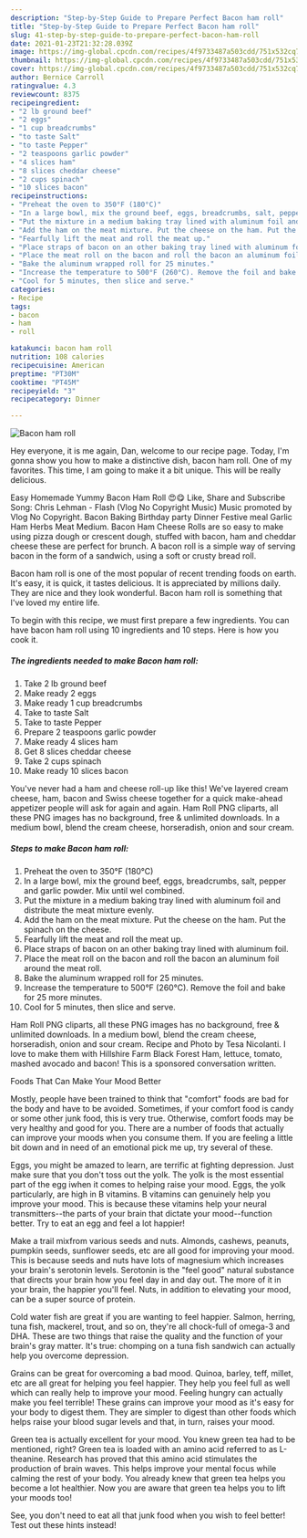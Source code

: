 ```yaml
---
description: "Step-by-Step Guide to Prepare Perfect Bacon ham roll"
title: "Step-by-Step Guide to Prepare Perfect Bacon ham roll"
slug: 41-step-by-step-guide-to-prepare-perfect-bacon-ham-roll
date: 2021-01-23T21:32:28.039Z
image: https://img-global.cpcdn.com/recipes/4f9733487a503cdd/751x532cq70/bacon-ham-roll-recipe-main-photo.jpg
thumbnail: https://img-global.cpcdn.com/recipes/4f9733487a503cdd/751x532cq70/bacon-ham-roll-recipe-main-photo.jpg
cover: https://img-global.cpcdn.com/recipes/4f9733487a503cdd/751x532cq70/bacon-ham-roll-recipe-main-photo.jpg
author: Bernice Carroll
ratingvalue: 4.3
reviewcount: 8375
recipeingredient:
- "2 lb ground beef"
- "2 eggs"
- "1 cup breadcrumbs"
- "to taste Salt"
- "to taste Pepper"
- "2 teaspoons garlic powder"
- "4 slices ham"
- "8 slices cheddar cheese"
- "2 cups spinach"
- "10 slices bacon"
recipeinstructions:
- "Preheat the oven to 350°F (180°C)"
- "In a large bowl, mix the ground beef, eggs, breadcrumbs, salt, pepper and garlic powder. Mix until wel combined."
- "Put the mixture in a medium baking tray lined with aluminum foil and distribute the meat mixture evenly."
- "Add the ham on the meat mixture. Put the cheese on the ham. Put the spinach on the cheese."
- "Fearfully lift the meat and roll the meat up."
- "Place straps of bacon on an other baking tray lined with aluminum foil."
- "Place the meat roll on the bacon and roll the bacon an aluminum foil around the meat roll."
- "Bake the aluminum wrapped roll for 25 minutes."
- "Increase the temperature to 500°F (260°C). Remove the foil and bake for 25 more minutes."
- "Cool for 5 minutes, then slice and serve."
categories:
- Recipe
tags:
- bacon
- ham
- roll

katakunci: bacon ham roll 
nutrition: 108 calories
recipecuisine: American
preptime: "PT30M"
cooktime: "PT45M"
recipeyield: "3"
recipecategory: Dinner

---
```



![Bacon ham roll](https://img-global.cpcdn.com/recipes/4f9733487a503cdd/751x532cq70/bacon-ham-roll-recipe-main-photo.jpg)

Hey everyone, it is me again, Dan, welcome to our recipe page. Today, I'm gonna show you how to make a distinctive dish, bacon ham roll. One of my favorites. This time, I am going to make it a bit unique. This will be really delicious.

Easy Homemade Yummy Bacon Ham Roll 😍😋 Like, Share and Subscribe Song: Chris Lehman - Flash (Vlog No Copyright Music) Music promoted by Vlog No Copyright. Bacon Baking Birthday party Dinner Festive meal Garlic Ham Herbs Meat Medium. Bacon Ham Cheese Rolls are so easy to make using pizza dough or crescent dough, stuffed with bacon, ham and cheddar cheese these are perfect for brunch. A bacon roll is a simple way of serving bacon in the form of a sandwich, using a soft or crusty bread roll.

Bacon ham roll is one of the most popular of recent trending foods on earth. It's easy, it is quick, it tastes delicious. It is appreciated by millions daily. They are nice and they look wonderful. Bacon ham roll is something that I've loved my entire life.


To begin with this recipe, we must first prepare a few ingredients. You can have bacon ham roll using 10 ingredients and 10 steps. Here is how you cook it.

<!--inarticleads1-->

##### The ingredients needed to make Bacon ham roll:

1. Take 2 lb ground beef
1. Make ready 2 eggs
1. Make ready 1 cup breadcrumbs
1. Take to taste Salt
1. Take to taste Pepper
1. Prepare 2 teaspoons garlic powder
1. Make ready 4 slices ham
1. Get 8 slices cheddar cheese
1. Take 2 cups spinach
1. Make ready 10 slices bacon


You&#39;ve never had a ham and cheese roll-up like this! We&#39;ve layered cream cheese, ham, bacon and Swiss cheese together for a quick make-ahead appetizer people will ask for again and again. Ham Roll PNG cliparts, all these PNG images has no background, free &amp; unlimited downloads. In a medium bowl, blend the cream cheese, horseradish, onion and sour cream. 

<!--inarticleads2-->

##### Steps to make Bacon ham roll:

1. Preheat the oven to 350°F (180°C)
1. In a large bowl, mix the ground beef, eggs, breadcrumbs, salt, pepper and garlic powder. Mix until wel combined.
1. Put the mixture in a medium baking tray lined with aluminum foil and distribute the meat mixture evenly.
1. Add the ham on the meat mixture. Put the cheese on the ham. Put the spinach on the cheese.
1. Fearfully lift the meat and roll the meat up.
1. Place straps of bacon on an other baking tray lined with aluminum foil.
1. Place the meat roll on the bacon and roll the bacon an aluminum foil around the meat roll.
1. Bake the aluminum wrapped roll for 25 minutes.
1. Increase the temperature to 500°F (260°C). Remove the foil and bake for 25 more minutes.
1. Cool for 5 minutes, then slice and serve.


Ham Roll PNG cliparts, all these PNG images has no background, free &amp; unlimited downloads. In a medium bowl, blend the cream cheese, horseradish, onion and sour cream. Recipe and Photo by Tesa Nicolanti. I love to make them with Hillshire Farm Black Forest Ham, lettuce, tomato, mashed avocado and bacon! This is a sponsored conversation written. 

Foods That Can Make Your Mood Better


Mostly, people have been trained to think that "comfort" foods are bad for the body and have to be avoided. Sometimes, if your comfort food is candy or some other junk food, this is very true. Otherwise, comfort foods may be very healthy and good for you. There are a number of foods that actually can improve your moods when you consume them. If you are feeling a little bit down and in need of an emotional pick me up, try several of these.

Eggs, you might be amazed to learn, are terrific at fighting depression. Just make sure that you don't toss out the yolk. The yolk is the most essential part of the egg iwhen it comes to helping raise your mood. Eggs, the yolk particularly, are high in B vitamins. B vitamins can genuinely help you improve your mood. This is because these vitamins help your neural transmitters--the parts of your brain that dictate your mood--function better. Try to eat an egg and feel a lot happier!

Make a trail mixfrom various seeds and nuts. Almonds, cashews, peanuts, pumpkin seeds, sunflower seeds, etc are all good for improving your mood. This is because seeds and nuts have lots of magnesium which increases your brain's serotonin levels. Serotonin is the "feel good" natural substance that directs your brain how you feel day in and day out. The more of it in your brain, the happier you'll feel. Nuts, in addition to elevating your mood, can be a super source of protein.

Cold water fish are great if you are wanting to feel happier. Salmon, herring, tuna fish, mackerel, trout, and so on, they're all chock-full of omega-3 and DHA. These are two things that raise the quality and the function of your brain's gray matter. It's true: chomping on a tuna fish sandwich can actually help you overcome depression. 

Grains can be great for overcoming a bad mood. Quinoa, barley, teff, millet, etc are all great for helping you feel happier. They help you feel full as well which can really help to improve your mood. Feeling hungry can actually make you feel terrible! These grains can improve your mood as it's easy for your body to digest them. They are simpler to digest than other foods which helps raise your blood sugar levels and that, in turn, raises your mood.

Green tea is actually excellent for your mood. You knew green tea had to be mentioned, right? Green tea is loaded with an amino acid referred to as L-theanine. Research has proved that this amino acid stimulates the production of brain waves. This helps improve your mental focus while calming the rest of your body. You already knew that green tea helps you become a lot healthier. Now you are aware that green tea helps you to lift your moods too!

See, you don't need to eat all that junk food when you wish to feel better! Test out  these hints  instead!

